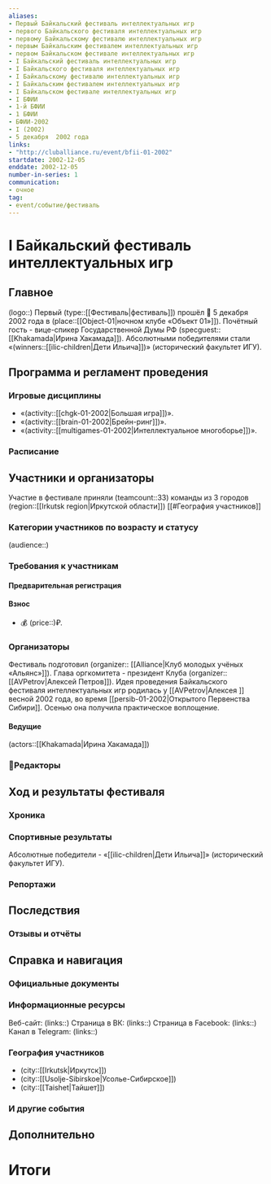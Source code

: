 ```yaml
---
aliases:
- Первый Байкальский фестиваль интеллектуальных игр
- первого Байкальского фестиваля интеллектуальных игр
- первому Байкальскому фестивалю интеллектуальных игр
- первым Байкальским фестивалем интеллектуальных игр
- первом Байкальском фестивале интеллектуальных игр
- I Байкальский фестиваль интеллектуальных игр
- I Байкальского фестиваля интеллектуальных игр
- I Байкальскому фестивалю интеллектуальных игр
- I Байкальским фестивалем интеллектуальных игр
- I Байкальском фестивале интеллектуальных игр
- I БФИИ
- 1-й БФИИ
- 1 БФИИ
- БФИИ-2002
- I (2002)
- 5 декабря  2002 года
links: 
- "http://cluballiance.ru/event/bfii-01-2002"
startdate: 2002-12-05
enddate: 2002-12-05
number-in-series: 1
communication: 
- очное
tag: 
- event/событие/фестиваль
---
```

# I Байкальский фестиваль интеллектуальных игр

## Главное

(logo::)
Первый (type::[[Фестиваль|фестиваль]]) прошёл 📅 5 декабря  2002 года в (place::[[Object-01|ночном клубе «Объект 01»]]). Почётный гость - вице-спикер Государственной Думы РФ (specguest::[[Khakamada|Ирина Хакамада]]). Абсолютными победителями стали «(winners::[[ilic-children|Дети Ильича]])» (исторический факультет ИГУ).

## Программа и регламент проведения

### Игровые дисциплины

- «(activity::[[chgk-01-2002|Большая игра]])».
- «(activity::[[brain-01-2002|Брейн-ринг]])».
- «(activity::[[multigames-01-2002|Интеллектуальное многоборье]])».

### Расписание

## Участники и организаторы

Участие в фестивале приняли (teamcount::33) команды из 3 городов (region::[[Irkutsk region|Иркутской области]])
[[#География участников]]

### Категории участников по возрасту и статусу

(audience::)

### Требования к участникам

#### Предварительная регистрация

#### Взнос

- 💰 (price::)₽.

### Организаторы

Фестиваль подготовил (organizer:: [[Alliance|Клуб молодых учёных «Альянс»]]). Глава оргкомитета - президент Клуба (organizer:: [[AVPetrov|Алексей Петров]]).
Идея проведения Байкальского фестиваля интеллектуальных игр родилась у [[AVPetrov|Алексея ]] весной 2002 года, во время [[persib-01-2002|Открытого Первенства Сибири]]. Осенью она получила практическое воплощение.

#### Ведущие

(actors::[[Khakamada|Ирина Хакамада]])

### 📝Редакторы

## Ход и результаты фестиваля

### Хроника

### Спортивные результаты

Абсолютные победители - «[[ilic-children|Дети Ильича]]» (исторический факультет ИГУ).

### Репортажи

## Последствия

### Отзывы и отчёты

## Справка и навигация

### Официальные документы

### Информационные ресурсы

Веб-сайт: (links::)
Страница в ВК: (links::)
Страница в Facebook: (links::)
Канал в Telegram: (links::)

### География участников

- (city::[[Irkutsk|Иркутск]])
- (city::[[Usolje-Sibirskoe|Усолье-Сибирское]])
- (city::[[Taishet|Тайшет]])

### И другие события

## Дополнительно


# Итоги

